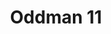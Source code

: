 --- 
title: "Oddman 11"
publishdate: "2019-7-7T16:48:46+02:00"
src: "https://365manga.net/manga/oddman-11"
image: "https://data.365manga.net/images/thumbnails/15801-oddman-11.jpg"
description: "There're 11 kids in Setsu's school who have special quirks and characteristics, called Oddman. Setsu wanted to date the only male Oddman, Itami, and so she proceeded to challenge all other Oddman since they were his ex-girlfriends. In the process, she made several Oddman fall for her instead."
---